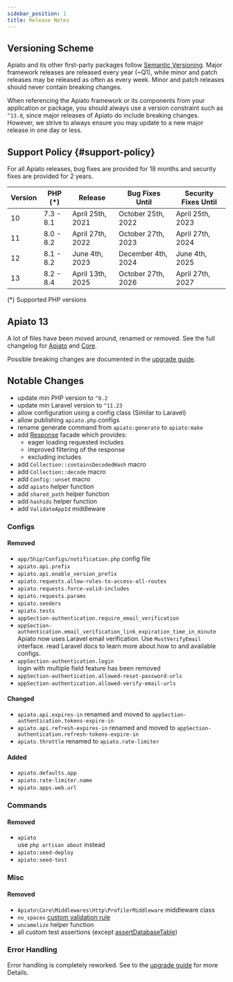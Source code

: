 ```yaml
---
sidebar_position: 1
title: Release Notes
---
```


## Versioning Scheme

Apiato and its other first-party packages follow [Semantic Versioning](https://semver.org/).
Major framework releases are released every year (~Q1),
while minor and patch releases may be released as often as every week.
Minor and patch releases should never contain breaking changes.

When referencing the Apiato framework or its components from your application or package,
you should always use a version constraint such as `^13.0`,
since major releases of Apiato do include breaking changes.
However, we strive to always ensure you may update to a new major release in one day or less.

## Support Policy {#support-policy}

For all Apiato releases, bug fixes are provided for 18 months and security fixes are provided for 2 years.

| Version | PHP (*)   | Release          | Bug Fixes Until    | Security Fixes Until |
|---------|-----------|------------------|--------------------|----------------------|
| 10      | 7.3 - 8.1 | April 25th, 2021 | October 25th, 2022 | April 25th, 2023     |
| 11      | 8.0 - 8.2 | April 27th, 2022 | October 27th, 2023 | April 27th, 2024     |
| 12      | 8.1 - 8.2 | June 4th, 2023   | December 4th, 2024 | June 4th, 2025       |
| 13      | 8.2 - 8.4 | April 13th, 2025 | October 27th, 2026 | April 27th, 2027     |

(*) Supported PHP versions

## Apiato 13

A lot of files have been moved around, renamed or removed.
See the full changelog for [Apiato](https://github.com/apiato/core/compare/v12.0.0...v13.0.0) and [Core](https://github.com/apiato/core/compare/v8.0.0...v13.0.0).

Possible breaking changes are documented in the [upgrade guide](https://apiato.io/docs/prologue/upgrade-guide).

## Notable Changes
* update min PHP version to `^8.2`
* update min Laravel version to `^11.23`
* allow configuration using a config class (Similar to Laravel)
* allow publishing `apiato.php` configs
* rename generate command from `apiato:generate` to `apiato:make`
* add [Response](../digging-deeper/response.mdx) facade which provides:
  * eager loading requested includes
  * improved filtering of the response
  * excluding includes
* add `Collection::containsDecodedHash` macro
* add `Collection::decode` macro
* add `Config::unset` macro
* add `apiato` helper function
* add `shared_path` helper function
* add `hashids` helper function
* add `ValidateAppId` middleware

### Configs

#### Removed
* `app/Ship/Configs/notification.php` config file
* `apiato.api.prefix`  
* `apiato.api.enable_version_prefix`  
* `apiato.requests.allow-roles-to-access-all-routes`
* `apiato.requests.force-valid-includes`
* `apiato.requests.params`
* `apiato.seeders`
* `apiato.tests`
* `appSection-authentication.require_email_verification`
* `appSection-authentication.email_verification_link_expiration_time_in_minute`  
  Apiato now uses Laravel email verification. Use `MustVerifyEmail` interface. read Laravel docs to learn more about how to and available configs.
* `appSection-authentication.login`  
  login with multiple field feature has been removed
* `appSection-authentication.allowed-reset-password-urls`
* `appSection-authentication.allowed-verify-email-urls`

#### Changed
* `apiato.api.expires-in` renamed and moved to `appSection-authentication.tokens-expire-in`
* `apiato.api.refresh-expires-in` renamed and moved to `appSection-authentication.refresh-tokens-expire-in`
* `apiato.throttle` renamed to `apiato.rate-limiter`

#### Added
* `apiato.defaults.app`
* `apiato.rate-limiter.name`
* `apiato.apps.web.url`

### Commands

#### Removed
* `apiato`  
  use `php artisan about` instead
* `apiato:seed-deploy`
* `apiato:seed-test`

### Misc

#### Removed
* `Apiato\Core\Middlewares\Http\ProfilerMiddleware` middleware class
* `no_spaces` [custom validation rule](https://github.com/apiato/core/blob/8.x/src/Traits/ValidationTrait.php)
* `uncamelize` helper function
* all custom test assertions (except [assertDatabaseTable](https://github.com/apiato/core/blob/065c8e7600048c2d0c3168993d99535511eb418c/src/Traits/TestTraits/PhpUnit/TestAssertionHelperTrait.php#L77))

### Error Handling
Error handling is completely reworked. See to the [upgrade guide](https://apiato.io/docs/prologue/upgrade-guide) for more Details.
